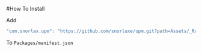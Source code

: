 #How To Install

Add 

```csharp
"com.snorlax.upm": "https://github.com/snorluxe/upm.git?path=Assets/_Root#1.0.1",
```

To `Packages/manifest.json`